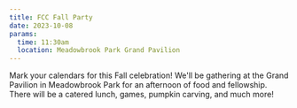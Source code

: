 ```yaml
---
title: FCC Fall Party
date: 2023-10-08
params:
  time: 11:30am
  location: Meadowbrook Park Grand Pavilion
---
```


Mark your calendars for this Fall celebration! We'll be gathering at the Grand Pavilion in Meadowbrook Park for an afternoon of food and fellowship. There will be a catered lunch, games, pumpkin carving, and much more!
